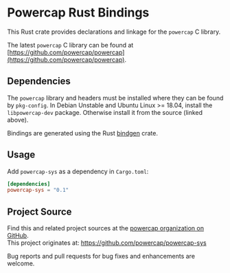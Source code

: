 # Powercap Rust Bindings

This Rust crate provides declarations and linkage for the `powercap` C library.

The latest `powercap` C library can be found at [https://github.com/powercap/powercap](https://github.com/powercap/powercap).


## Dependencies

The `powercap` library and headers must be installed where they can be found by `pkg-config`.
In Debian Unstable and Ubuntu Linux >= 18.04, install the `libpowercap-dev` package.
Otherwise install it from the source (linked above).

Bindings are generated using the Rust [bindgen](https://github.com/rust-lang/rust-bindgen) crate.


## Usage
Add `powercap-sys` as a dependency in `Cargo.toml`:

```toml
[dependencies]
powercap-sys = "0.1"
```


## Project Source

Find this and related project sources at the [powercap organization on GitHub](https://github.com/powercap).  
This project originates at: https://github.com/powercap/powercap-sys

Bug reports and pull requests for bug fixes and enhancements are welcome.
